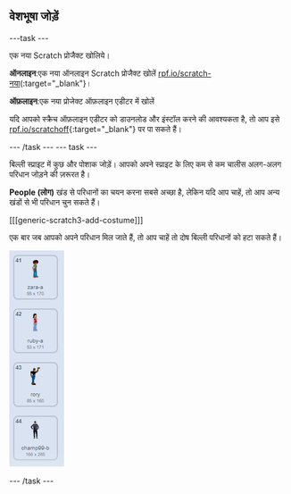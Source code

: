 ## वेशभूषा जोड़ें

---task ---

एक नया Scratch प्रोजैक्ट खोलिये।

**ऑनलाइन**:एक नया ऑनलाइन Scratch प्रोजैक्ट खोलें [rpf.io/scratch-नया](http://rpf.io/scratch-new)(:target="_blank"}।

**ऑफ़लाइन**:एक नया प्रोजेक्ट ऑफ़लाइन एडीटर में खोलें

यदि आपको स्क्रैच ऑफ़लाइन एडीटर को डाउनलोड और इंस्टॉल करने की आवश्यकता है, तो आप इसे [rpf.io/scratchoff](http://rpf.io/scratchoff){:target="_blank"} पर पा सकते हैं।

--- /task --- --- task ---

बिल्ली स्प्राइट में कुछ और पोशाक जोड़ें। आपको अपने स्प्राइट के लिए कम से कम चालीस अलग-अलग परिधान जोड़ने की ज़रूरत है।

**People (लोग)** खंड से परिधानों का चयन करना सबसे अच्छा है, लेकिन यदि आप चाहें, तो आप अन्य खंडों से भी परिधान चुन सकते हैं।

[[[generic-scratch3-add-costume]]]

एक बार जब आपको अपने परिधान मिल जाते हैं, तो आप चाहें तो दोष बिल्ली परिधानों को हटा सकते हैं।

![पहनावा](images/costumes.png)

--- /task ---